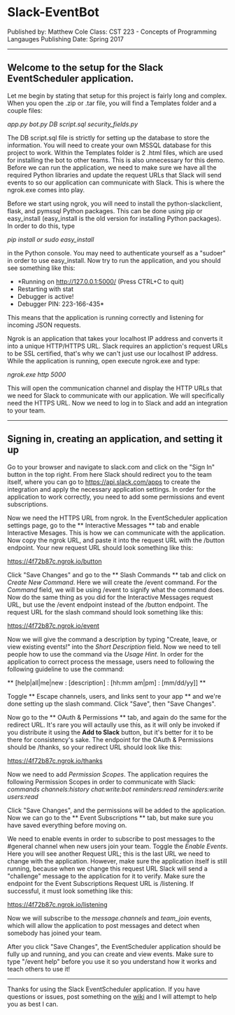 # Slack-EventBot
Published by:		Matthew Cole
Class:				CST 223 - Concepts of Programming Langauges
Publishing Date:	Spring 2017
****************************************************************************************************************************************

## Welcome to the setup for the Slack EventScheduler application.

Let me begin by stating that setup for this project is fairly long and complex. When you open the .zip or .tar file, you will find a Templates folder and a couple files:

*app.py
bot.py
DB script.sql
security_fields.py*

The DB script.sql file is strictly for setting up the database to store the information. You will need to create your own MSSQL database for this project to work. Within the Templates folder is 2 .html files, which are used for installing the bot to other teams. This is also unnecessary for this demo. Before we can run the application, we need to make sure we have all the required Python libraries and update the request URLs that Slack will send events to so our application can communicate with Slack. This is where the ngrok.exe comes into play.

Before we start using ngrok, you will need to install the python-slackclient, flask, and pymssql Python packages. This can be done using pip or easy_install (easy_install is the old version for installing Python packages). In order to do this, type

*pip install <package-name>
	or
sudo easy_install <package-name>*

in the Python console. You may need to authenticate yourself as a "sudoer" in order to use easy_install. Now try to run the application, and you should see something like this:

 * *Running on http://127.0.0.1:5000/ (Press CTRL+C to quit)
 * Restarting with stat
 * Debugger is active!
 * Debugger PIN: 223-166-435*

This means that the application is running correctly and listening for incoming JSON requests.

Ngrok is an application that takes your localhost IP address and converts it into a unique HTTP/HTTPS URL. Slack requires an appliction's request URLs to be SSL certified, that's why we can't just use our localhost IP address. While the application is running, open execute ngrok.exe and type:

*ngrok.exe http 5000*

This will open the communication channel and display the HTTP URLs that we need for Slack to communicate with our application. We will specifically need the HTTPS URL. Now we need to log in to Slack and add an integration to your team.



****************************************************************************************************************************************
## Signing in, creating an application, and setting it up
Go to your browser and navigate to slack.com and click on the "Sign In" button in the top right. From here Slack should redirect you to the team itself, where you can go to https://api.slack.com/apps to create the integration and apply the necessary application settings. In order for the application to work correctly, you need to add some permissions and event subscriptions.

Now we need the HTTPS URL from ngrok. In the EventScheduler application settings page, go to the ** Interactive Messages ** tab and enable Interactive Mesages. This is how we can communicate with the application. Now copy the ngrok URL, and paste it into the request URL with the /button endpoint. Your new request URL should look something like this: 

https://4f72b87c.ngrok.io/button

Click "Save Changes" and go to the ** Slash Commands ** tab and click on *Create New Command*. Here we will create the /event command. For the *Command* field, we will be using /event to signify what the command does. Now do the same thing as you did for the Interactive Messages request URL, but use the /event endpoint instead of the /button endpoint. The request URL for the slash command should look something like this:

https://4f72b87c.ngrok.io/event

Now we will give the command a description by typing "Create, leave, or view existing events!" into the *Short Description* field. Now we need to tell people how to use the command via the *Usage Hint*. In order for the application to correct process the message, users need to following the following guideline to use the command:

** [help|all|me|new : [description] : [hh:mm am|pm] : [mm/dd/yy]] **

Toggle ** Escape channels, users, and links sent to your app ** and we're done setting up the slash command. Click "Save", then "Save Changes".

Now go to the ** OAuth & Permissions ** tab, and again do the same for the redirect URL. It's rare you will actaully use this, as it will only be invoked if you distribute it using the **Add to Slack** button, but it's better for it to be there for consistency's sake. The endpoint for the OAuth & Permissions should be /thanks, so your redirect URL should look like this:

https://4f72b87c.ngrok.io/thanks

Now we need to add *Permission Scopes*. The application requires the following Permission Scopes in order to communicate with Slack:
*commands*
*channels:history*
*chat:write:bot*
*reminders:read*
*reminders:write*
*users:read*

Click "Save Changes", and the permissions will be added to the application. Now we can go to the ** Event Subscriptions ** tab, but make sure you have saved everything before moving on.

We need to enable events in order to subscribe to post messages to the #general channel when new users join your team. Toggle the *Enable Events*. Here you will see another Request URL; this is the last URL we need to change with the application. However, make sure the application itself is still running, because when we change this request URL Slack will send a "challenge" message to the application for it to verify. Make sure the endpoint for the Event Subscriptions Request URL is /listening. If successful, it must look something like this:

https://4f72b87c.ngrok.io/listening

Now we will subscribe to the *message.channels* and *team_join* events, which will allow the application to post messages and detect when somebody has joined your team.

After you click "Save Changes", the EventScheduler application should be fully up and running, and you can create and view events. Make sure to type "/event help" before you use it so you understand how it works and teach others to use it!



****************************************************************************************************************************************
Thanks for using the Slack EventScheduler application. If you have questions or issues, post something on the [wiki](https://github.com/colematthew4/Slack-EventBot/wiki) and I will attempt to help you as best I can.
